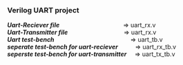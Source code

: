 ### Verilog UART project
  ***Uart-Reciever file*** &emsp; &emsp; &emsp; &emsp; &emsp; &emsp; &emsp; &emsp; => uart_rx.v <br/>
  ***Uart-Transmitter file*** &emsp; &emsp; &emsp; &emsp; &emsp; &emsp; &emsp; => uart_rx.v <br/>
  ***Uart test-bench*** &emsp; &emsp; &emsp; &emsp; &emsp; &emsp; &emsp; &emsp; &emsp; &ensp; => uart_tb.v <br/>
  ***seperate test-bench for uart-reciever*** &emsp; &emsp; => uart_rx_tb.v <br/>
  ***seperste test-bench for uart-transmitter*** &ensp; &nbsp;=> uart_tx_tb.v
